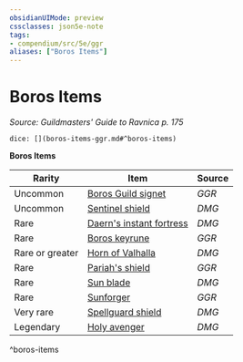 ```yaml
---
obsidianUIMode: preview
cssclasses: json5e-note
tags:
- compendium/src/5e/ggr
aliases: ["Boros Items"]
---
```

# Boros Items
*Source: Guildmasters' Guide to Ravnica p. 175* 

`dice: [](boros-items-ggr.md#^boros-items)`

**Boros Items**

| Rarity | Item | Source |
|--------|------|--------|
| Uncommon | [Boros Guild signet](/compendium/items/boros-guild-signet-ggr.md) | *GGR* |
| Uncommon | [Sentinel shield](/compendium/items/sentinel-shield.md) | *DMG* |
| Rare | [Daern's instant fortress](/compendium/items/daerns-instant-fortress.md) | *DMG* |
| Rare | [Boros keyrune](/compendium/items/boros-keyrune-ggr.md) | *GGR* |
| Rare or greater | [Horn of Valhalla](/compendium/items/horn-of-valhalla.md) | *DMG* |
| Rare | [Pariah's shield](/compendium/items/pariahs-shield-ggr.md) | *GGR* |
| Rare | [Sun blade](/compendium/items/sun-blade.md) | *DMG* |
| Rare | [Sunforger](/compendium/items/sunforger-ggr.md) | *GGR* |
| Very rare | [Spellguard shield](/compendium/items/spellguard-shield.md) | *DMG* |
| Legendary | [Holy avenger](/compendium/items/holy-avenger.md) | *DMG* |
^boros-items